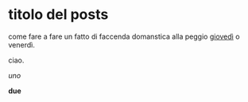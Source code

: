 # titolo del posts

come fare a fare un fatto di faccenda domanstica alla peggio [giovedì](http://google.it) o venerdì.

ciao.


*uno*

**due**
